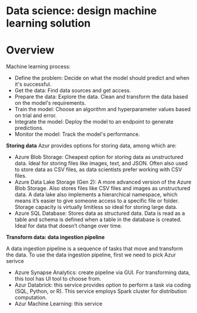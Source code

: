 <h1>Data science: design machine learning solution</h1>

# Overview
Machine learning process:
- Define the problem: Decide on what the model should predict and when it's successful.
- Get the data: Find data sources and get access.
- Prepare the data: Explore the data. Clean and transform the data based on the model's requirements.
- Train the model: Choose an algorithm and hyperparameter values based on trial and error.
- Integrate the model: Deploy the model to an endpoint to generate predictions.
- Monitor the model: Track the model's performance.

__Storing data__
Azur provides options for storing data, among which are:
- Azure Blob Storage: Cheapest option for storing data as unstructured data. Ideal for storing files like images, text, and JSON. Often also used to store data as CSV files, as data scientists prefer working with CSV files.
- Azure Data Lake Storage (Gen 2): A more advanced version of the Azure Blob Storage. Also stores files like CSV files and images as unstructured data. A data lake also implements a hierarchical namespace, which means it’s easier to give someone access to a specific file or folder. Storage capacity is virtually limitless so ideal for storing large data.
- Azure SQL Database: Stores data as structured data. Data is read as a table and schema is defined when a table in the database is created. Ideal for data that doesn’t change over time.



__Transform data: data ingestion pipeline__

A data ingestion pipeline is a sequence of tasks that move and transform the data. To use the data ingestion pipeline, first we need to pick Azur serivce
 - Azure Synapse Analytics: create pipeline via GUI. For transforming data, this tool has UI tool to choose from. 
 - Azur Databrick: this service provides option to perform a task via coding (SQL, Python, or R). This service employs Spark cluster for distribution computation.
 - Azur Machine Learning: this service 
